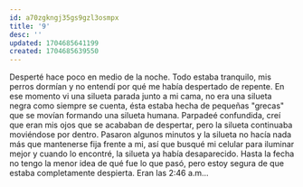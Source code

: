 ```yaml
---
id: a70zgkngj35gs9gzl3osmpx
title: '9'
desc: ''
updated: 1704685641199
created: 1704685639550
---
```


Desperté hace poco en medio de la noche. Todo estaba tranquilo, mis perros dormían y no entendí por qué me había despertado de repente. En ese momento vi una silueta parada junto a mi cama, no era una silueta negra como siempre se cuenta, ésta estaba hecha de pequeñas "grecas" que se movían formando una silueta humana. Parpadeé confundida, creí que eran mis ojos que se acababan de despertar, pero la silueta continuaba moviéndose por dentro. Pasaron algunos minutos y la silueta no hacía nada más que mantenerse fija frente a mi, así que busqué mi celular para iluminar mejor y cuando lo encontré, la silueta ya había desaparecido. Hasta la fecha no tengo la menor idea de qué fue lo que pasó, pero estoy segura de que estaba completamente despierta. Eran las 2:46 a.m...